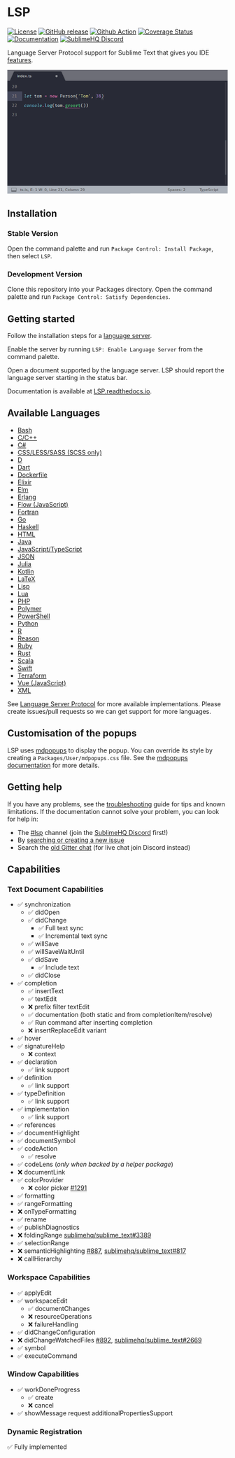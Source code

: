 # LSP

[![License](https://img.shields.io/github/license/sublimelsp/LSP)](https://github.com/sublimelsp/LSP/blob/master/LICENSE)
[![GitHub release](https://img.shields.io/github/release/sublimelsp/LSP.svg)](https://github.com/sublimelsp/LSP/releases)
[![Github Action](https://github.com/sublimelsp/LSP/workflows/main/badge.svg?branch=master)](https://github.com/sublimelsp/LSP/actions)
[![Coverage Status](https://codecov.io/github/sublimelsp/LSP/branch/master/graph/badge.svg)](https://codecov.io/gh/sublimelsp/LSP/tree/master/plugin)
[![Documentation](https://readthedocs.org/projects/lsp/badge/)](https://lsp.readthedocs.io/en/latest/)
[![SublimeHQ Discord](https://img.shields.io/discord/280102180189634562?label=SublimeHQ%20Discord&logo=discord)](#chat)

Language Server Protocol support for Sublime Text that gives you IDE [features](https://lsp.readthedocs.io/en/latest/features/).

![diagnostics screen-shot](docs/src/images/showcase.gif "TypeScript Server Example")

## Installation

### Stable Version

Open the command palette and run `Package Control: Install Package`, then select `LSP`.

### Development Version

Clone this repository into your Packages directory. Open the command palette and run `Package Control: Satisfy Dependencies`.

## Getting started

Follow the installation steps for a <a href="#available_languages">language server</a>.

Enable the server by running `LSP: Enable Language Server` from the command palette.

Open a document supported by the language server. LSP should report the language server starting in the status bar.

Documentation is available at [LSP.readthedocs.io](https://LSP.readthedocs.io).

## Available Languages<a name="available_languages"></a>

* [Bash](https://lsp.readthedocs.io/en/latest/#bash)
* [C/C++](https://lsp.readthedocs.io/en/latest/cplusplus/)
* [C#](https://lsp.readthedocs.io/en/latest/#csharp)
* [CSS/LESS/SASS (SCSS only)](https://lsp.readthedocs.io/en/latest/#css)
* [D](https://lsp.readthedocs.io/en/latest/#d)
* [Dart](https://lsp.readthedocs.io/en/latest/#dart)
* [Dockerfile](https://lsp.readthedocs.io/en/latest/#dockerfile)
* [Elixir](https://lsp.readthedocs.io/en/latest/#elixir)
* [Elm](https://lsp.readthedocs.io/en/latest/#elm)
* [Erlang](https://lsp.readthedocs.io/en/latest/#erlang)
* [Flow (JavaScript)](https://lsp.readthedocs.io/en/latest/#flow)
* [Fortran](https://lsp.readthedocs.io/en/latest/#fortran)
* [Go](https://lsp.readthedocs.io/en/latest/#go)
* [Haskell](https://lsp.readthedocs.io/en/latest/#haskell)
* [HTML](https://lsp.readthedocs.io/en/latest/#html)
* [Java](https://lsp.readthedocs.io/en/latest/#java)
* [JavaScript/TypeScript](https://lsp.readthedocs.io/en/latest/#typescript)
* [JSON](https://lsp.readthedocs.io/en/latest/#json)
* [Julia](https://lsp.readthedocs.io/en/latest/#julia)
* [Kotlin](https://lsp.readthedocs.io/en/latest/#kotlin)
* [LaTeX](https://lsp.readthedocs.io/en/latest/#latex)
* [Lisp](https://lsp.readthedocs.io/en/latest/#lisp)
* [Lua](https://lsp.readthedocs.io/en/latest/#lua)
* [PHP](https://lsp.readthedocs.io/en/latest/#php)
* [Polymer](https://lsp.readthedocs.io/en/latest/#polymer)
* [PowerShell](https://lsp.readthedocs.io/en/latest/#powershell)
* [Python](https://lsp.readthedocs.io/en/latest/#python)
* [R](https://lsp.readthedocs.io/en/latest/#r)
* [Reason](https://lsp.readthedocs.io/en/latest/#reason)
* [Ruby](https://lsp.readthedocs.io/en/latest/#ruby)
* [Rust](https://lsp.readthedocs.io/en/latest/#rust)
* [Scala](https://lsp.readthedocs.io/en/latest/#scala)
* [Swift](https://lsp.readthedocs.io/en/latest/#swift)
* [Terraform](https://lsp.readthedocs.io/en/latest/#terraform)
* [Vue (JavaScript)](https://lsp.readthedocs.io/en/latest/#vue)
* [XML](https://lsp.readthedocs.io/en/latest/#xml)

See [Language Server Protocol](https://microsoft.github.io/language-server-protocol/implementors/servers/) for more available implementations. Please create issues/pull requests so we can get support for more languages.

## Customisation of the popups

LSP uses [mdpopups](https://github.com/facelessuser/sublime-markdown-popups) to display the popup. You can override its style by creating a `Packages/User/mdpopups.css` file. See the [mdpopups documentation](http://facelessuser.github.io/sublime-markdown-popups/) for more details.

## Getting help

If you have any problems, see the [troubleshooting](https://lsp.readthedocs.io/en/latest/troubleshooting/) guide for tips and known limitations. If the documentation cannot solve your problem, you can look for help in:
<a name="chat"></a>

* The [#lsp](https://discordapp.com/channels/280102180189634562/645268178397560865) channel (join the [SublimeHQ Discord](https://discord.gg/TZ5WN8t) first!)
* By [searching or creating a new issue](https://github.com/sublimelsp/LSP/issues)
* Search the [old Gitter chat](https://gitter.im/tomv564) (for live chat join Discord instead)

## Capabilities

### Text Document Capabilities

- ✅ synchronization
  - ✅ didOpen
  - ✅ didChange
    - ✅ Full text sync
    - ✅ Incremental text sync
  - ✅ willSave
  - ✅ willSaveWaitUntil
  - ✅ didSave
    - ✅ Include text
  - ✅ didClose
- ✅ completion
  - ✅ insertText
  - ✅ textEdit
  - ❌ prefix filter textEdit
  - ✅ documentation (both static and from completionItem/resolve)
  - ✅ Run command after inserting completion
  - ❌ insertReplaceEdit variant
- ✅ hover
- ✅ signatureHelp
  - ❌ context
- ✅ declaration
  - ✅ link support
- ✅ definition
  - ✅ link support
- ✅ typeDefinition
  - ✅ link support
- ✅ implementation
  - ✅ link support
- ✅ references
- ✅ documentHighlight
- ✅ documentSymbol
- ✅ codeAction
  - ✅ resolve
- ✅ codeLens (*only when backed by a helper package*)
- ❌ documentLink
- ✅ colorProvider
  - ❌ color picker [#1291](https://github.com/sublimelsp/LSP/issues/1291)
- ✅ formatting
- ✅ rangeFormatting
- ❌ onTypeFormatting
- ✅ rename
- ✅ publishDiagnostics
- ❌ foldingRange [sublimehq/sublime_text#3389](https://github.com/sublimehq/sublime_text/issues/3389)
- ✅ selectionRange
- ❌ semanticHighlighting [#887](https://github.com/sublimelsp/LSP/issues/887), [sublimehq/sublime_text#817](https://github.com/sublimehq/sublime_text/issues/817)
- ❌ callHierarchy

### Workspace Capabilities

- ✅ applyEdit
- ✅ workspaceEdit
  - ✅ documentChanges
  - ❌ resourceOperations
  - ❌ failureHandling
- ✅ didChangeConfiguration
- ❌ didChangeWatchedFiles [#892](https://github.com/sublimelsp/LSP/issues/892), [sublimehq/sublime_text#2669](https://github.com/sublimehq/sublime_text/issues/2669)
- ✅ symbol
- ✅ executeCommand

### Window Capabilities

- ✅ workDoneProgress
  - ✅ create
  - ❌ cancel
- ✅ showMessage request additionalPropertiesSupport

### Dynamic Registration

✅ Fully implemented
